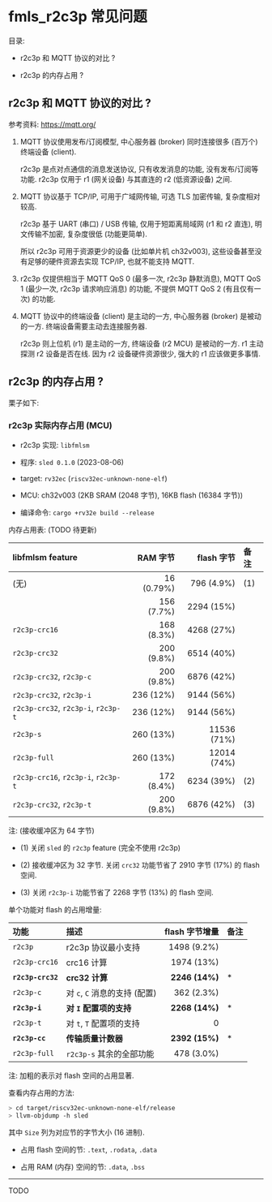 # fmls_r2c3p 常见问题

目录:

- r2c3p 和 MQTT 协议的对比 ?

- r2c3p 的内存占用 ?

## r2c3p 和 MQTT 协议的对比 ?

参考资料: <https://mqtt.org/>

1. MQTT 协议使用发布/订阅模型, 中心服务器 (broker) 同时连接很多 (百万个)
   终端设备 (client).

   r2c3p 是点对点通信的消息发送协议, 只有收发消息的功能, 没有发布/订阅等功能.
   r2c3p 仅用于 r1 (网关设备) 与其直连的 r2 (低资源设备) 之间.

2. MQTT 协议基于 TCP/IP, 可用于广域网传输, 可选 TLS 加密传输, 复杂度相对较高.

   r2c3p 基于 UART (串口) / USB 传输, 仅用于短距离局域网 (r1 和 r2 直连),
   明文传输不加密, 复杂度很低 (功能更简单).

   所以 r2c3p 可用于资源更少的设备 (比如单片机 ch32v003),
   这些设备甚至没有足够的硬件资源去实现 TCP/IP, 也就不能支持 MQTT.

3. r2c3p 仅提供相当于 MQTT QoS 0 (最多一次, r2c3p 静默消息), MQTT QoS 1
   (最少一次, r2c3p 请求响应消息) 的功能, 不提供 MQTT QoS 2 (有且仅有一次)
   的功能.

4. MQTT 协议中的终端设备 (client) 是主动的一方, 中心服务器 (broker)
   是被动的一方. 终端设备需要主动去连接服务器.

   r2c3p 则上位机 (r1) 是主动的一方, 终端设备 (r2 MCU) 是被动的一方. r1 主动探测
   r2 设备是否在线. 因为 r2 设备硬件资源很少, 强大的 r1 应该做更多事情.

## r2c3p 的内存占用 ?

栗子如下:

### r2c3p 实际内存占用 (MCU)

- r2c3p 实现: `libfmlsm`

- 程序: `sled 0.1.0` (2023-08-06)

- target: `rv32ec` (`riscv32ec-unknown-none-elf`)

- MCU: ch32v003 (2KB SRAM (2048 字节), 16KB flash (16384 字节))

- 编译命令: `cargo +rv32e build --release`

内存占用表: (TODO 待更新)

| libfmlsm feature                    |   RAM 字节 |  flash 字节 | 备注 |
| :---------------------------------- | ---------: | ----------: | :--- |
| (无)                                | 16 (0.79%) |  796 (4.9%) | (1)  |
|                                     | 156 (7.7%) |  2294 (15%) |      |
| `r2c3p-crc16`                       | 168 (8.3%) |  4268 (27%) |      |
| `r2c3p-crc32`                       | 200 (9.8%) |  6514 (40%) |      |
| `r2c3p-crc32`, `r2c3p-c`            | 200 (9.8%) |  6876 (42%) |      |
| `r2c3p-crc32`, `r2c3p-i`            |  236 (12%) |  9144 (56%) |      |
| `r2c3p-crc32`, `r2c3p-i`, `r2c3p-t` |  236 (12%) |  9144 (56%) |      |
| `r2c3p-s`                           |  260 (13%) | 11536 (71%) |      |
| `r2c3p-full`                        |  260 (13%) | 12014 (74%) |      |
| `r2c3p-crc16`, `r2c3p-i`, `r2c3p-t` | 172 (8.4%) |  6234 (39%) | (2)  |
| `r2c3p-crc32`, `r2c3p-t`            | 200 (9.8%) |  6876 (42%) | (3)  |

注: (接收缓冲区为 64 字节)

- (1) 关闭 `sled` 的 `r2c3p` feature (完全不使用 r2c3p)

- (2) 接收缓冲区为 32 字节. 关闭 `crc32` 功能节省了 2910 字节 (17%) 的 flash
  空间.

- (3) 关闭 `r2c3p-i` 功能节省了 2268 字节 (13%) 的 flash 空间.

单个功能对 flash 的占用增量:

| 功能              | 描述                          | flash 字节增量 | 备注 |
| :---------------- | :---------------------------- | -------------: | :--- |
| `r2c3p`           | r2c3p 协议最小支持            |    1498 (9.2%) |      |
| `r2c3p-crc16`     | crc16 计算                    |     1974 (13%) |      |
| **`r2c3p-crc32`** | **crc32 计算**                | **2246 (14%)** | *    |
| `r2c3p-c`         | 对 `c`, `C` 消息的支持 (配置) |     362 (2.3%) |      |
| **`r2c3p-i`**     | **对 `I` 配置项的支持**       | **2268 (14%)** | *    |
| `r2c3p-t`         | 对 `t`, `T` 配置项的支持      |              0 |      |
| **`r2c3p-cc`**    | **传输质量计数器**            | **2392 (15%)** | *    |
| `r2c3p-full`      | `r2c3p-s` 其余的全部功能      |     478 (3.0%) |      |

注: 加粗的表示对 flash 空间的占用显著.

查看内存占用的方法:

```sh
> cd target/riscv32ec-unknown-none-elf/release
> llvm-objdump -h sled
```

其中 `Size` 列为对应节的字节大小 (16 进制).

- 占用 flash 空间的节: `.text`, `.rodata`, `.data`

- 占用 RAM (内存) 空间的节: `.data`, `.bss`

---

TODO
